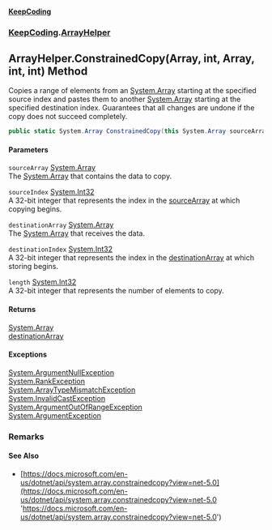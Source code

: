 #### [KeepCoding](index.md 'index')
### [KeepCoding](KeepCoding.md 'KeepCoding').[ArrayHelper](ArrayHelper.md 'KeepCoding.ArrayHelper')
## ArrayHelper.ConstrainedCopy(Array, int, Array, int, int) Method
Copies a range of elements from an [System.Array](https://docs.microsoft.com/en-us/dotnet/api/System.Array 'System.Array') starting at the specified source index and pastes them to another [System.Array](https://docs.microsoft.com/en-us/dotnet/api/System.Array 'System.Array') starting at the specified destination index. Guarantees that all changes are undone if the copy does not succeed completely.  
```csharp
public static System.Array ConstrainedCopy(this System.Array sourceArray, int sourceIndex, System.Array destinationArray, int destinationIndex, int length);
```
#### Parameters
<a name='KeepCoding.ArrayHelper.ConstrainedCopy(System.Array.int.System.Array.int.int).sourceArray'></a>
`sourceArray` [System.Array](https://docs.microsoft.com/en-us/dotnet/api/System.Array 'System.Array')  
The [System.Array](https://docs.microsoft.com/en-us/dotnet/api/System.Array 'System.Array') that contains the data to copy.
  
<a name='KeepCoding.ArrayHelper.ConstrainedCopy(System.Array.int.System.Array.int.int).sourceIndex'></a>
`sourceIndex` [System.Int32](https://docs.microsoft.com/en-us/dotnet/api/System.Int32 'System.Int32')  
A 32-bit integer that represents the index in the [sourceArray](ArrayHelper.ConstrainedCopy.ROwVB.6z2sPsv3hyQ1VUWw.md#KeepCoding.ArrayHelper.ConstrainedCopy(System.Array.int.System.Array.int.int).sourceArray 'KeepCoding.ArrayHelper.ConstrainedCopy(System.Array, int, System.Array, int, int).sourceArray') at which copying begins.
  
<a name='KeepCoding.ArrayHelper.ConstrainedCopy(System.Array.int.System.Array.int.int).destinationArray'></a>
`destinationArray` [System.Array](https://docs.microsoft.com/en-us/dotnet/api/System.Array 'System.Array')  
The [System.Array](https://docs.microsoft.com/en-us/dotnet/api/System.Array 'System.Array') that receives the data.
  
<a name='KeepCoding.ArrayHelper.ConstrainedCopy(System.Array.int.System.Array.int.int).destinationIndex'></a>
`destinationIndex` [System.Int32](https://docs.microsoft.com/en-us/dotnet/api/System.Int32 'System.Int32')  
A 32-bit integer that represents the index in the [destinationArray](ArrayHelper.ConstrainedCopy.ROwVB.6z2sPsv3hyQ1VUWw.md#KeepCoding.ArrayHelper.ConstrainedCopy(System.Array.int.System.Array.int.int).destinationArray 'KeepCoding.ArrayHelper.ConstrainedCopy(System.Array, int, System.Array, int, int).destinationArray') at which storing begins.
  
<a name='KeepCoding.ArrayHelper.ConstrainedCopy(System.Array.int.System.Array.int.int).length'></a>
`length` [System.Int32](https://docs.microsoft.com/en-us/dotnet/api/System.Int32 'System.Int32')  
A 32-bit integer that represents the number of elements to copy.
  
#### Returns
[System.Array](https://docs.microsoft.com/en-us/dotnet/api/System.Array 'System.Array')  
[destinationArray](ArrayHelper.ConstrainedCopy.ROwVB.6z2sPsv3hyQ1VUWw.md#KeepCoding.ArrayHelper.ConstrainedCopy(System.Array.int.System.Array.int.int).destinationArray 'KeepCoding.ArrayHelper.ConstrainedCopy(System.Array, int, System.Array, int, int).destinationArray')
#### Exceptions
[System.ArgumentNullException](https://docs.microsoft.com/en-us/dotnet/api/System.ArgumentNullException 'System.ArgumentNullException')  
[System.RankException](https://docs.microsoft.com/en-us/dotnet/api/System.RankException 'System.RankException')  
[System.ArrayTypeMismatchException](https://docs.microsoft.com/en-us/dotnet/api/System.ArrayTypeMismatchException 'System.ArrayTypeMismatchException')  
[System.InvalidCastException](https://docs.microsoft.com/en-us/dotnet/api/System.InvalidCastException 'System.InvalidCastException')  
[System.ArgumentOutOfRangeException](https://docs.microsoft.com/en-us/dotnet/api/System.ArgumentOutOfRangeException 'System.ArgumentOutOfRangeException')  
[System.ArgumentException](https://docs.microsoft.com/en-us/dotnet/api/System.ArgumentException 'System.ArgumentException')  
### Remarks
#### See Also
- [https://docs.microsoft.com/en-us/dotnet/api/system.array.constrainedcopy?view=net-5.0](https://docs.microsoft.com/en-us/dotnet/api/system.array.constrainedcopy?view=net-5.0 'https://docs.microsoft.com/en-us/dotnet/api/system.array.constrainedcopy?view=net-5.0')
